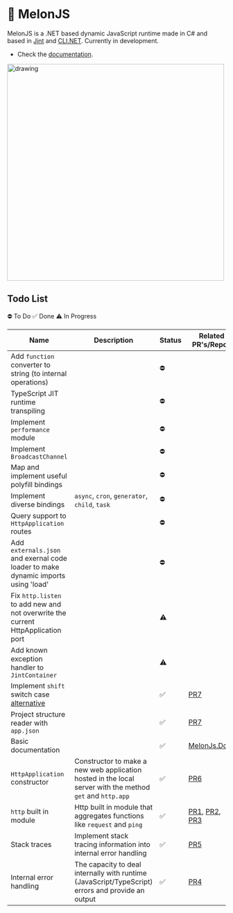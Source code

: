# 🍈 MelonJS
MelonJS is a .NET based dynamic JavaScript runtime made in C# and based in [Jint](https://github.com/sebastienros/jint) and [CLI.NET](https://github.com/EternalQuasar0206/Cli.NET). Currently in development.

- Check the [documentation](https://github.com/MelonRuntime/MelonJS.Docs).

<img src="https://user-images.githubusercontent.com/70824102/167758200-e983576a-7eb8-4c99-b77e-649660abdd13.png" alt="drawing" width="500"/>

## Todo List

⛔ To Do
✅ Done
⚠️ In Progress

| Name | Description | Status | Related PR's/Repos |
| ---- | ----------- | ------ | ------- |
| Add `function` converter to string (to internal operations) | | ⛔ | |
| TypeScript JIT runtime transpiling | | ⛔ | |
| Implement `performance` module | | ⛔ | |
| Implement `BroadcastChannel` | | ⛔ | |
| Map and implement useful polyfill bindings | | ⛔ | |
| Implement diverse bindings | `async`, `cron`, `generator`, `child`, `task` | ⛔ | |
| Query support to `HttpApplication` routes | | ⛔ | |
| Add `externals.json` and exernal code loader to make dynamic imports using 'load' | | ⛔ | |
| Fix `http.listen` to add new and not overwrite the current HttpApplication port | | ⚠️ | |
| Add known exception handler to `JintContainer` | | ⚠️ | |
| Implement `shift` switch case [alternative](https://gist.github.com/EternalQuasar0206/9245eb9b6dd5e123e4c04604ccd4f630) | | ✅ | [PR7](https://github.com/MelonRuntime/MelonJS/pull/7) |
| Project structure reader with `app.json` | | ✅ | [PR7](https://github.com/MelonRuntime/MelonJS/pull/7) |
| Basic documentation | | ✅ | [MelonJs.Docs](https://github.com/MelonRuntime/MelonJS.Docs) |
| `HttpApplication` constructor | Constructor to make a new web application hosted in the local server with the method `get` and `http.app` | ✅ | [PR6](https://github.com/EternalQuasar0206/MelonJS/pull/6) |
| `http` built in module | Http built in module that aggregates functions like `request` and `ping` | ✅ | [PR1](https://github.com/EternalQuasar0206/MelonJS/pull/1), [PR2](https://github.com/EternalQuasar0206/MelonJS/pull/2), [PR3](https://github.com/EternalQuasar0206/MelonJS/pull/3) |
| Stack traces | Implement stack tracing information into internal error handling | ✅ | [PR5](https://github.com/EternalQuasar0206/MelonJS/pull/5) |
| Internal error handling | The capacity to deal internally with runtime (JavaScript/TypeScript) errors and provide an output | ✅ | [PR4](https://github.com/EternalQuasar0206/MelonJS/pull/4) |
